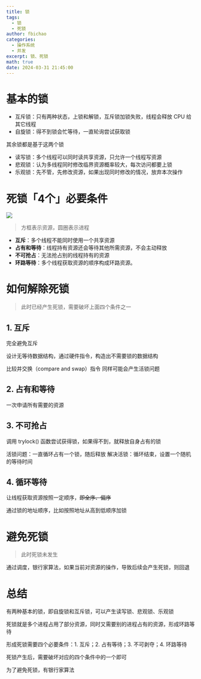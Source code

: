```yaml
---
title: 锁
tags:
  - 锁
  - 死锁
author: fbichao
categories: 
  - 操作系统
  - 并发
excerpt: 锁、死锁
math: true
date: 2024-03-31 21:45:00
---
```


# 基本的锁

- 互斥锁：只有两种状态，上锁和解锁，互斥锁加锁失败，线程会释放 CPU 给其它线程
- 自旋锁：得不到锁会忙等待，一直轮询尝试获取锁

其余锁都是基于这两个锁

- 读写锁：多个线程可以同时读共享资源，只允许一个线程写资源
- 悲观锁：认为多线程同时修改临界资源概率较大，每次访问都要上锁
- 乐观锁：先不管，先修改资源，如果出现同时修改的情况，放弃本次操作

# 死锁「4个」必要条件

![](https://file.fbichao.top/2024/03/5be4061d42531f9f317d35a9ef17fa39.png)

> 方框表示资源，圆圈表示进程

* **互斥**：多个线程不能同时使用一个共享资源
* **占有和等待**：线程持有资源还会等待其他所需资源，不会主动释放
* **不可抢占**：无法抢占别的线程持有的资源
* **环路等待**：多个线程获取资源的顺序构成环路资源。

# 如何解除死锁

> 此时已经产生死锁，需要破坏上面四个条件之一

## 1. 互斥

完全避免互斥

设计无等待数据结构，通过硬件指令，构造出不需要锁的数据结构

比较并交换（compare and swap）指令
同样可能会产生活锁问题

## 2. 占有和等待

一次申请所有需要的资源

## 3. 不可抢占

调用 trylock() 函数尝试获得锁，如果得不到，就释放自身占有的锁

活锁问题：一直循环占有一个锁，随后释放
解决活锁：循环结束，设置一个随机的等待时间

## 4. 循环等待

让线程获取资源按照一定顺序，~~即全序、偏序~~

通过锁的地址顺序，比如按照地址从高到低顺序加锁


# 避免死锁

> 此时死锁未发生

通过调度，银行家算法，如果当前对资源的操作，导致后续会产生死锁，则回退

# 总结

有两种基本的锁，即自旋锁和互斥锁，可以产生读写锁、悲观锁、乐观锁

死锁就是多个进程占用了部分资源，同时又需要别的进程占有的资源，形成环路等待

形成死锁需要四个必要条件：1. 互斥；2. 占有等待；3. 不可剥夺；4. 环路等待

死锁产生后，需要破坏对应的四个条件中的一个即可

为了避免死锁，有银行家算法
